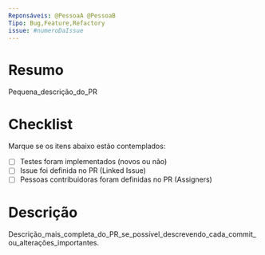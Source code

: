 ```yaml
---
Reponsáveis: @PessoaA @PessoaB
Tipo: Bug,Feature,Refactory
issue: #numeroDaIssue
---
```


# Resumo

Pequena_descrição_do_PR

# Checklist

Marque se os itens abaixo estão contemplados:

- [ ] Testes foram implementados (novos ou não)
- [ ] Issue foi definida no PR (Linked Issue)
- [ ] Pessoas contribuidoras foram definidas no PR (Assigners)

# Descrição

Descrição_mais_completa_do_PR_se_possível_descrevendo_cada_commit_ou_alterações_importantes.
